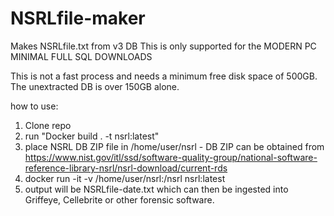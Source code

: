 # NSRLfile-maker
Makes NSRLfile.txt from v3 DB
This is only supported for the MODERN PC MINIMAL FULL SQL DOWNLOADS

This is not a fast process and needs a minimum free disk space of 500GB. The unextracted DB is over 150GB alone.


how to use:
1. Clone repo
2. run "Docker build . -t nsrl:latest"
3. place NSRL DB ZIP file in /home/user/nsrl - DB ZIP can be obtained from https://www.nist.gov/itl/ssd/software-quality-group/national-software-reference-library-nsrl/nsrl-download/current-rds
4. docker run -it -v /home/user/nsrl:/nsrl nsrl:latest
5. output will be NSRLfile-date.txt which can then be ingested into Griffeye, Cellebrite or other forensic software.
